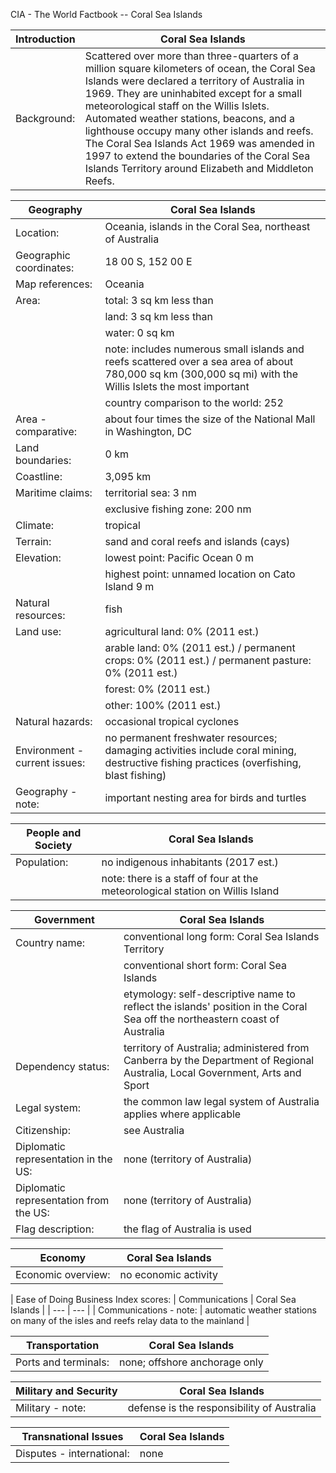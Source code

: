 CIA - The World Factbook -- Coral Sea Islands

| Introduction | Coral Sea Islands |
| --- | --- |
| Background: | Scattered over more than three-quarters of a million square kilometers of ocean, the Coral Sea Islands were declared a territory of Australia in 1969. They are uninhabited except for a small meteorological staff on the Willis Islets. Automated weather stations, beacons, and a lighthouse occupy many other islands and reefs. The Coral Sea Islands Act 1969 was amended in 1997 to extend the boundaries of the Coral Sea Islands Territory around Elizabeth and Middleton Reefs. |

| Geography | Coral Sea Islands |
| --- | --- |
| Location: | Oceania, islands in the Coral Sea, northeast of Australia |
| Geographic coordinates: | 18 00 S, 152 00 E |
| Map references: | Oceania |
| Area: | total: 3 sq km less than |
| | land: 3 sq km less than |
| | water: 0 sq km |
| | note: includes numerous small islands and reefs scattered over a sea area of about 780,000 sq km (300,000 sq mi) with the Willis Islets the most important |
| | country comparison to the world: 252 |
| Area - comparative: | about four times the size of the National Mall in Washington, DC |
| Land boundaries: | 0 km |
| Coastline: | 3,095 km |
| Maritime claims: | territorial sea: 3 nm |
| | exclusive fishing zone: 200 nm |
| Climate: | tropical |
| Terrain: | sand and coral reefs and islands (cays) |
| Elevation: | lowest point: Pacific Ocean 0 m |
| | highest point: unnamed location on Cato Island 9 m |
| Natural resources: | fish |
| Land use: | agricultural land: 0% (2011 est.) |
| | arable land: 0% (2011 est.) / permanent crops: 0% (2011 est.) / permanent pasture: 0% (2011 est.) |
| | forest: 0% (2011 est.) |
| | other: 100% (2011 est.) |
| Natural hazards: | occasional tropical cyclones |
| Environment - current issues: | no permanent freshwater resources; damaging activities include coral mining, destructive fishing practices (overfishing, blast fishing) |
| Geography - note: | important nesting area for birds and turtles |

| People and Society | Coral Sea Islands |
| --- | --- |
| Population: | no indigenous inhabitants (2017 est.) |
| | note: there is a staff of four at the meteorological station on Willis Island |

| Government | Coral Sea Islands |
| --- | --- |
| Country name: | conventional long form: Coral Sea Islands Territory |
| | conventional short form: Coral Sea Islands |
| | etymology: self-descriptive name to reflect the islands' position in the Coral Sea off the northeastern coast of Australia |
| Dependency status: | territory of Australia; administered from Canberra by the Department of Regional Australia, Local Government, Arts and Sport |
| Legal system: | the common law legal system of Australia applies where applicable |
| Citizenship: | see Australia |
| Diplomatic representation in the US: | none (territory of Australia) |
| Diplomatic representation from the US: | none (territory of Australia) |
| Flag description: | the flag of Australia is used |

| Economy | Coral Sea Islands |
| --- | --- |
| Economic overview: | no economic activity |

| Ease of Doing Business Index scores: | Communications | Coral Sea Islands |
| --- | --- |
| Communications - note: | automatic weather stations on many of the isles and reefs relay data to the mainland |

| Transportation | Coral Sea Islands |
| --- | --- |
| Ports and terminals: | none; offshore anchorage only |

| Military and Security | Coral Sea Islands |
| --- | --- |
| Military - note: | defense is the responsibility of Australia |

| Transnational Issues | Coral Sea Islands |
| --- | --- |
| Disputes - international: | none |
